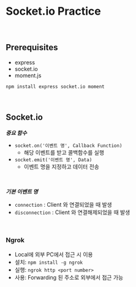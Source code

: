 # Socket.io Practice

<br>

## **Prerequisites**

- express
- socket.io
- moment.js

`npm install express socket.io moment`

<br>

## **Socket.io**

**_중요 함수_**

- `socket.on('이벤트 명', Callback Function)`
  - 해당 이벤트를 받고 콜백함수를 실행
- `socket.emit('이벤트 명', Data)`
  - 이벤트 명을 지정하고 데이터 전송

<br>

**_기본 이벤트 명_**

- `connection` : Client 와 연결되었을 때 발생
- `disconnection` : Client 와 연결해제되었을 때 발생

<br>

### **Ngrok**

- Local에 외부 PC에서 접근 시 이용
- 설치: `npm install -g ngrok`
- 실행: `ngrok http <port number>`
- 사용: Forwarding 된 주소로 외부에서 접근 가능
